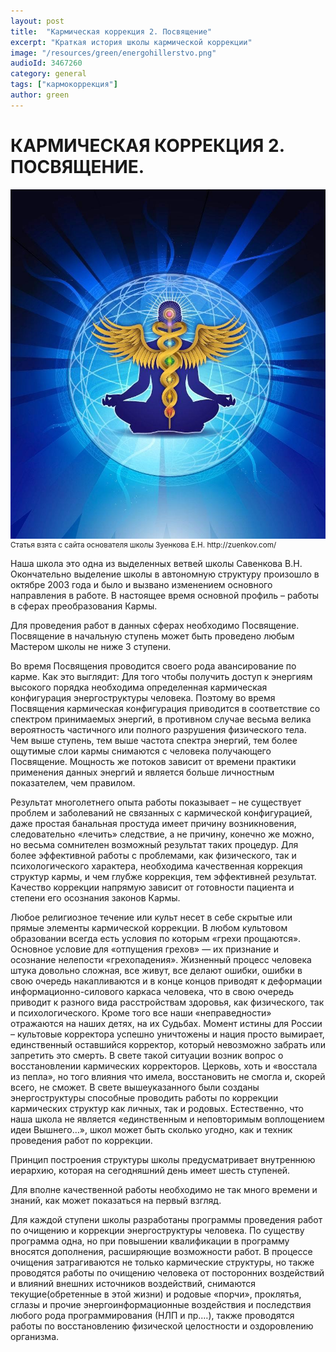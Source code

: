 ```yaml
---
layout: post
title:  "Кармическая коррекция 2. Посвящение"
excerpt: "Краткая история школы кармической коррекции"
image: "/resources/green/energohillerstvo.png"
audioId: 3467260
category: general
tags: ["кармокоррекция"]
author: green
---
```


# КАРМИЧЕСКАЯ КОРРЕКЦИЯ 2. ПОСВЯЩЕНИЕ.

<img style="float: right" src="/resources/green/zuenkov.jpg" alt="Zuenkov Logo">
<small>Статья взята с сайта основателя школы Зуенкова Е.Н.  http://zuenkov.com/ </small>

Наша школа это одна из выделенных ветвей школы Савенкова В.Н. Окончательно выделение школы в автономную структуру
произошло в октябре 2003 года и было и вызвано изменением основного направления в работе. В настоящее время основной
профиль – работы в сферах преобразования Кармы.

Для проведения работ в данных сферах необходимо Посвящение. Посвящение в начальную ступень может быть проведено любым
Мастером школы не ниже 3 ступени.

Во время Посвящения проводится своего рода авансирование по карме. Как это выглядит: Для того чтобы получить доступ к
энергиям высокого порядка необходима определенная кармическая конфигурация энергоструктуры человека. Поэтому во время
Посвящения кармическая конфигурация приводится в соответствие со спектром принимаемых энергий, в противном случае весьма
велика вероятность частичного или полного разрушения физического тела. Чем выше ступень, тем выше частота спектра
энергий, тем более ощутимые слои кармы снимаются с человека получающего Посвящение. Мощность же потоков зависит от
времени практики применения данных энергий и является больше личностным показателем, чем правилом.

Результат многолетнего опыта работы показывает – не существует проблем и заболеваний не связанных с кармической
конфигурацией, даже простая банальная простуда имеет причину возникновения, следовательно «лечить» следствие, а не
причину, конечно же можно, но весьма сомнителен возможный результат таких процедур. Для более эффективной работы с
проблемами, как физического, так и психологического характера, необходима качественная коррекция структур кармы, и чем
глубже коррекция, тем эффективней результат. Качество коррекции напрямую зависит от готовности пациента и степени его
осознания законов Кармы.

Любое религиозное течение или культ несет в себе скрытые или прямые элементы кармической коррекции. В любом культовом
образовании всегда есть условия по которым «грехи прощаются». Основное условие для «отпущения грехов» — их признание и
осознание нелепости «грехопадения». Жизненный процесс человека штука довольно сложная, все живут, все делают ошибки,
ошибки в свою очередь накапливаются и в конце концов приводят к деформации информационно-силового каркаса человека, что
в свою очередь приводит к разного вида расстройствам здоровья, как физического, так и психологического. Кроме того все
наши «неправедности» отражаются на наших детях, на их Судьбах. Момент истины для России – культовые корректора успешно
уничтожены и нация просто вымирает, единственный оставшийся корректор, который невозможно забрать или запретить это
смерть. В свете такой ситуации возник вопрос о восстановлении кармических корректоров. Церковь, хоть и «восстала из
пепла», но того влияния что имела, восстановить не смогла и, скорей всего, не сможет. В свете вышеуказанного были
созданы энергоструктуры способные проводить работы по коррекции кармических структур как личных, так и родовых.
Естественно, что наша школа не является «единственным и неповторимым воплощением идеи Вышнего…», школ может быть сколько
угодно, как и техник проведения работ по коррекции.

Принцип построения структуры школы предусматривает внутреннюю иерархию, которая на сегодняшний день имеет шесть
ступеней.

Для вполне качественной работы необходимо не так много времени и знаний, как может показаться на первый взгляд.

Для каждой ступени школы разработаны программы проведения работ по очищению и коррекции энергоструктуры человека. По
существу программа одна, но при повышении квалификации в программу вносятся дополнения, расширяющие возможности работ. В
процессе очищения затрагиваются не только кармические структуры, но также проводятся работы по очищению человека от
посторонних воздействий и влияний внешних источников воздействий, снимаются текущие(обретенные в этой жизни) и родовые
«порчи», проклятья, сглазы и прочие энергоинформационные воздействия и последствия любого рода программирования (НЛП и
пр.…), также проводятся работы по восстановлению физической целостности и оздоровлению организма.